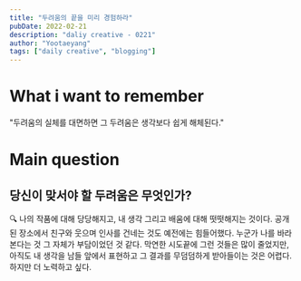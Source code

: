 ```yaml
---
title: "두려움의 끝을 미리 경험하라"
pubDate: 2022-02-21
description: "daliy creative - 0221"
author: "Yootaeyang"
tags: ["daily creative", "blogging"]
---
```


# What i want to remember

"두려움의 실체를 대면하면 그 두려움은 생각보다 쉽게 해체된다."

# Main question

## 당신이 맞서야 할 두려움은 무엇인가?

🔍 나의 작품에 대해 당당해지고, 내 생각 그리고 배움에 대해 떳떳해지는 것이다. 공개된 장소에서 친구와 웃으며 인사를 건네는 것도 예전에는 힘들어했다. 누군가 나를 바라본다는 것 그 자체가 부담이었던 것 같다. 막연한 시도끝에 그런 것들은 많이 줄었지만, 아직도 내 생각을 남들 앞에서 표현하고 그 결과를 무덤덤하게 받아들이는 것은 어렵다. 하지만 더 노력하고 싶다.
